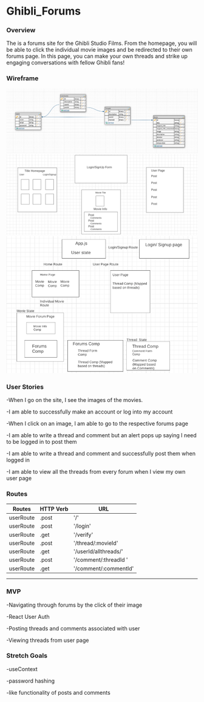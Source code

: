 # Ghibli_Forums

### Overview

The is a forums site for the Ghibli Studio Films. From the homepage, you will be able to click the individual movie images and be redirected to their own forums page. In this page, you can make your own threads and strike up engaging conversations with fellow Ghibli fans!

### Wireframe

![Wireframe](./images/Database_schema.png)
![Wireframe](./images/Ghibli_Forums_Wireframe.png)
![Wireframe](./images/Ghibli_Forums_Components_Tree.png)


### User Stories

-When I go on the site, I see the images of the movies. 

-I am able to successfully make an account or log into my account

-When I click on an image, I am able to go to the respective forums page

-I am able to write a thread and comment but an alert pops up saying I need to be logged in to post them 

-I am able to write a thread and comment and successfully post them when logged in 

-I am able to view all the threads from every forum when I view my own user page



### Routes

|Routes                     | HTTP Verb                       | URL                            |
| :----------------------: | ------------------------------- | ------------------------------- |
| userRoute    | .post | '/'                   |
| userRoute    | .post | '/login'              |
| userRoute    | .get  | '/verify'             |
| userRoute    | .post | '/thread/:movieId'    |
| userRoute    | .get  | '/userId/allthreads/' |
| userRoute    | .post | '/comment/:threadId ' |
| userRoute    | .get  | '/comment/:commentId' |

___
### MVP

-Navigating through forums by the click of their image 

-React User Auth

-Posting threads and comments associated with user

-Viewing threads from user page 

### Stretch Goals

-useContext

-password hashing

-like functionality of posts and comments


